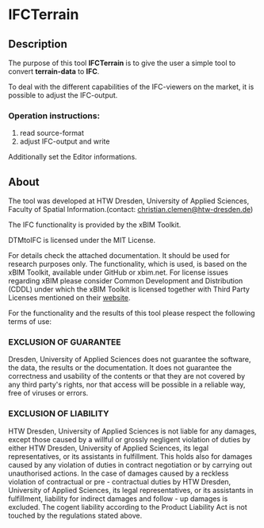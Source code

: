 # IFCTerrain

## Description

The purpose of this tool **IFCTerrain** is to give the user a simple tool to convert **terrain-data** to **IFC**.

To deal with the different capabilities of the IFC-viewers on the market, it is possible to adjust the IFC-output.

### Operation instructions:

1. read source-format
2. adjust IFC-output and write

Additionally set the Editor informations.

## About

The tool was developed at HTW Dresden, University of Applied Sciences, Faculty of Spatial Information.(contact: [christian.clemen@htw-dresden.de]())

The IFC functionality is provided by the xBIM Toolkit.


DTMtoIFC is licensed under the MIT License.

For details check the attached documentation. It should be used for research purposes only.
The functionality, which is used, is based on the xBIM Toolkit, available under GitHub or xbim.net.
For license issues regarding xBIM please consider Common Development and Distribution (CDDL)
under which the xBIM Toolkit is licensed together with Third Party Licenses mentioned on their [website](http://docs.xbim.net/).

For the functionality and the results of this tool please respect the following terms of use:

### EXCLUSION OF GUARANTEE

Dresden, University of Applied Sciences does not guarantee the software, the data,
the results or the documentation.
It does not guarantee the correctness and usability of the contents or that they
are not covered by any third party's rights,
nor that access will be possible in a reliable way, free of viruses or errors.

### EXCLUSION OF LIABILITY

HTW Dresden, University of Applied Sciences is not liable for any damages,
except those caused by a willful or grossly negligent violation of duties by either HTW Dresden,
University of Applied Sciences,
its legal representatives, or its assistants in fulfillment. This holds also for damages
caused by any violation of duties in
contract negotiation or by carrying out unauthorised actions.
In the case of damages caused by a reckless violation of contractual or pre - contractual
duties by HTW Dresden,
University of Applied Sciences, its legal representatives, or its assistants in fulfillment,
 liability for indirect damages and follow - up damages is excluded.
The cogent liability according to the Product Liability Act is not touched by the regulations stated above.


